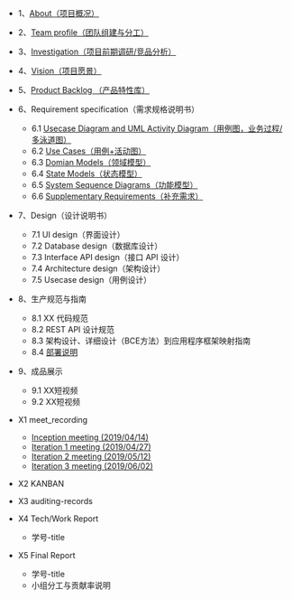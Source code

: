 * 1、[About（项目概况）]()
* 2、[Team profile（团队组建与分工）]()
* 3、[Investigation（项目前期调研/竞品分析）](docs/3-Investigation.md)
* 4、[Vision（项目愿景）](docs/4-Vision.md)
* 5、[Product Backlog （产品特性库）](docs/5-Product-Backlog.md)
* 6、Requirement specification（需求规格说明书）
    * 6.1 [Usecase Diagram and UML Activity Diagram（用例图，业务过程/多泳道图）](docs/6-1-UsecaseDiagram.md)
    * 6.2 [Use Cases（用例+活动图）](docs/6.2Use-Cases-activity.md)
    * 6.3 [Domian Models（领域模型）](docs/6-3-Domain.md)
    * 6.4 [State Models（状态模型）]()
    * 6.5 [System Sequence Diagrams（功能模型）]()
    * 6.6 [Supplementary Requirements（补充需求）](docs/6.6-Supplementary-Requirements.md)

* 7、Design（设计说明书）
    * 7.1 UI design（界面设计）
    * 7.2 Database design（数据库设计）
    * 7.3 Interface API design（接口 API 设计）
    * 7.4 Architecture design（架构设计）
    * 7.5 Usecase design（用例设计）
* 8、生产规范与指南
    * 8.1 XX 代码规范
    * 8.2 REST API 设计规范
    * 8.3 架构设计、详细设计（BCE方法）到应用程序框架映射指南
    * 8.4 [部署说明](docs/8-4-Installation.md)
* 9、成品展示
    * 9.1 XX短视频
    * 9.2 XX短视频
* X1 meet_recording
    - [Inception meeting (2019/04/14)](docs/MeetingRecords/Inception-meeting.md)
    - [Iteration 1 meeting (2019/04/27)](docs/MeetingRecords/Iteration-1-meeting.md)
    - [Iteration 2 meeting (2019/05/12)](docs/MeetingRecords/Iteration-2-meeting-frontend.md)
    - [Iteration 3 meeting (2019/06/02)](docs/MeetingRecords/Iteration-3-meeting.md)
* X2 KANBAN
* X3 auditing-records
* X4 Tech/Work Report
    * 学号-title
* X5 Final Report
    * 学号-title
    * 小组分工与贡献率说明
